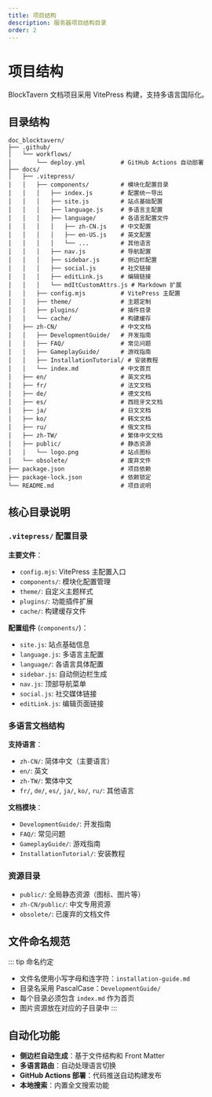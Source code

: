 ```yaml
---
title: 项目结构
description: 服务器项目结构目录
order: 2
---
```



# 项目结构

BlockTavern 文档项目采用 VitePress 构建，支持多语言国际化。

## 目录结构

```
doc_blocktavern/
├── .github/
│   └── workflows/
│       └── deploy.yml          # GitHub Actions 自动部署
├── docs/
│   ├── .vitepress/
│   │   ├── components/         # 模块化配置目录
│   │   │   ├── index.js        # 配置统一导出
│   │   │   ├── site.js         # 站点基础配置
│   │   │   ├── language.js     # 多语言主配置
│   │   │   ├── language/       # 各语言配置文件
│   │   │   │   ├── zh-CN.js    # 中文配置
│   │   │   │   ├── en-US.js    # 英文配置
│   │   │   │   └── ...         # 其他语言
│   │   │   ├── nav.js          # 导航配置
│   │   │   ├── sidebar.js      # 侧边栏配置
│   │   │   ├── social.js       # 社交链接
│   │   │   ├── editLink.js     # 编辑链接
│   │   │   └── mdItCustomAttrs.js # Markdown 扩展
│   │   ├── config.mjs          # VitePress 主配置
│   │   ├── theme/              # 主题定制
│   │   ├── plugins/            # 插件目录
│   │   └── cache/              # 构建缓存
│   ├── zh-CN/                  # 中文文档
│   │   ├── DevelopmentGuide/   # 开发指南
│   │   ├── FAQ/                # 常见问题
│   │   ├── GameplayGuide/      # 游戏指南
│   │   ├── InstallationTutorial/ # 安装教程
│   │   └── index.md            # 中文首页
│   ├── en/                     # 英文文档
│   ├── fr/                     # 法文文档
│   ├── de/                     # 德文文档
│   ├── es/                     # 西班牙文文档
│   ├── ja/                     # 日文文档
│   ├── ko/                     # 韩文文档
│   ├── ru/                     # 俄文文档
│   ├── zh-TW/                  # 繁体中文文档
│   ├── public/                 # 静态资源
│   │   └── logo.png            # 站点图标
│   └── obsolete/               # 废弃文件
├── package.json                # 项目依赖
├── package-lock.json           # 依赖锁定
└── README.md                   # 项目说明
```

## 核心目录说明

### `.vitepress/` 配置目录

**主要文件**：
- `config.mjs`: VitePress 主配置入口
- `components/`: 模块化配置管理
- `theme/`: 自定义主题样式
- `plugins/`: 功能插件扩展
- `cache/`: 构建缓存文件

**配置组件** (`components/`)：
- `site.js`: 站点基础信息
- `language.js`: 多语言主配置
- `language/`: 各语言具体配置
- `sidebar.js`: 自动侧边栏生成
- `nav.js`: 顶部导航菜单
- `social.js`: 社交媒体链接
- `editLink.js`: 编辑页面链接

### 多语言文档结构

**支持语言**：
- `zh-CN/`: 简体中文（主要语言）
- `en/`: 英文
- `zh-TW/`: 繁体中文
- `fr/`, `de/`, `es/`, `ja/`, `ko/`, `ru/`: 其他语言

**文档模块**：
- `DevelopmentGuide/`: 开发指南
- `FAQ/`: 常见问题
- `GameplayGuide/`: 游戏指南
- `InstallationTutorial/`: 安装教程

### 资源目录

- `public/`: 全局静态资源（图标、图片等）
- `zh-CN/public/`: 中文专用资源
- `obsolete/`: 已废弃的文档文件

## 文件命名规范

::: tip 命名约定
- 文件名使用小写字母和连字符：`installation-guide.md`
- 目录名采用 PascalCase：`DevelopmentGuide/`
- 每个目录必须包含 `index.md` 作为首页
- 图片资源放在对应的子目录中
:::

## 自动化功能

- **侧边栏自动生成**：基于文件结构和 Front Matter
- **多语言路由**：自动处理语言切换
- **GitHub Actions 部署**：代码推送自动构建发布
- **本地搜索**：内置全文搜索功能

<Contributors />

<GitHistoryInformation />